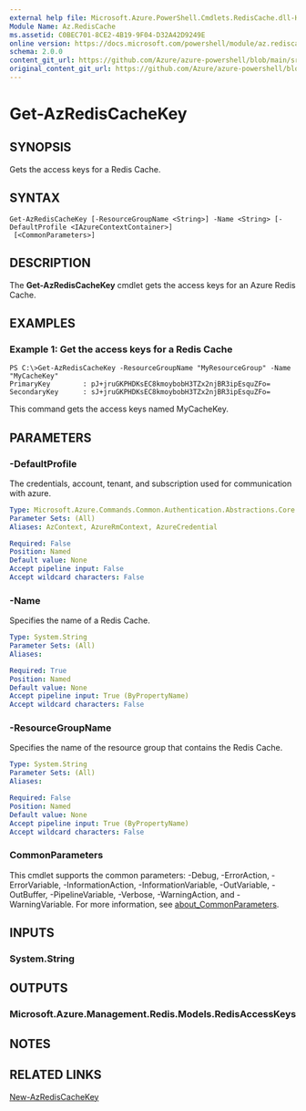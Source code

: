 ```yaml
---
external help file: Microsoft.Azure.PowerShell.Cmdlets.RedisCache.dll-Help.xml
Module Name: Az.RedisCache
ms.assetid: C0BEC701-8CE2-4B19-9F04-D32A42D9249E
online version: https://docs.microsoft.com/powershell/module/az.rediscache/get-azrediscachekey
schema: 2.0.0
content_git_url: https://github.com/Azure/azure-powershell/blob/main/src/RedisCache/RedisCache/help/Get-AzRedisCacheKey.md
original_content_git_url: https://github.com/Azure/azure-powershell/blob/main/src/RedisCache/RedisCache/help/Get-AzRedisCacheKey.md
---
```


# Get-AzRedisCacheKey

## SYNOPSIS
Gets the access keys for a Redis Cache.

## SYNTAX

```
Get-AzRedisCacheKey [-ResourceGroupName <String>] -Name <String> [-DefaultProfile <IAzureContextContainer>]
 [<CommonParameters>]
```

## DESCRIPTION
The **Get-AzRedisCacheKey** cmdlet gets the access keys for an Azure Redis Cache.

## EXAMPLES

### Example 1: Get the access keys for a Redis Cache
```
PS C:\>Get-AzRedisCacheKey -ResourceGroupName "MyResourceGroup" -Name "MyCacheKey"
PrimaryKey        : pJ+jruGKPHDKsEC8kmoybobH3TZx2njBR3ipEsquZFo=
SecondaryKey      : sJ+jruGKPHDKsEC8kmoybobH3TZx2njBR3ipEsquZFo=
```

This command gets the access keys named MyCacheKey.

## PARAMETERS

### -DefaultProfile
The credentials, account, tenant, and subscription used for communication with azure.

```yaml
Type: Microsoft.Azure.Commands.Common.Authentication.Abstractions.Core.IAzureContextContainer
Parameter Sets: (All)
Aliases: AzContext, AzureRmContext, AzureCredential

Required: False
Position: Named
Default value: None
Accept pipeline input: False
Accept wildcard characters: False
```

### -Name
Specifies the name of a Redis Cache.

```yaml
Type: System.String
Parameter Sets: (All)
Aliases:

Required: True
Position: Named
Default value: None
Accept pipeline input: True (ByPropertyName)
Accept wildcard characters: False
```

### -ResourceGroupName
Specifies the name of the resource group that contains the Redis Cache.

```yaml
Type: System.String
Parameter Sets: (All)
Aliases:

Required: False
Position: Named
Default value: None
Accept pipeline input: True (ByPropertyName)
Accept wildcard characters: False
```

### CommonParameters
This cmdlet supports the common parameters: -Debug, -ErrorAction, -ErrorVariable, -InformationAction, -InformationVariable, -OutVariable, -OutBuffer, -PipelineVariable, -Verbose, -WarningAction, and -WarningVariable. For more information, see [about_CommonParameters](http://go.microsoft.com/fwlink/?LinkID=113216).

## INPUTS

### System.String

## OUTPUTS

### Microsoft.Azure.Management.Redis.Models.RedisAccessKeys

## NOTES

## RELATED LINKS

[New-AzRedisCacheKey](./New-AzRedisCacheKey.md)


